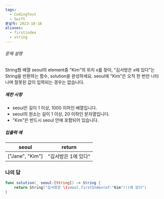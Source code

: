 ```yaml
---
tags:
  - CodingTest
  - Swift
푼날자: 2023-10-16
aliases:
  - firstindex
  - string
---
```


###### 문제 설명

String형 배열 seoul의 element중 "Kim"의 위치 x를 찾아, "김서방은 x에 있다"는 String을 반환하는 함수, solution을 완성하세요. seoul에 "Kim"은 오직 한 번만 나타나며 잘못된 값이 입력되는 경우는 없습니다.
##### 제한 사항
- seoul은 길이 1 이상, 1000 이하인 배열입니다.
- seoul의 원소는 길이 1 이상, 20 이하인 문자열입니다.
- "Kim"은 반드시 seoul 안에 포함되어 있습니다.
##### 입출력 예
|seoul|return|
|---|---|
|["Jane", "Kim"]|"김서방은 1에 있다"|

### 나의 답
```swift
func solution(_ seoul:[String]) -> String {
    return String("김서방은 \(seoul.firstIndex(of:"Kim")!)에 있다")
}
```